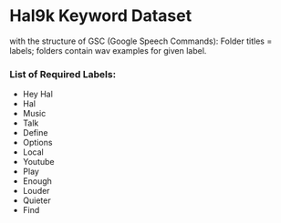 # Hal9k Keyword Dataset

with the structure of GSC (Google Speech Commands): Folder titles = labels; folders contain wav examples for given label.

### List of Required Labels:

* Hey Hal
* Hal
* Music
* Talk
* Define
* Options
* Local
* Youtube
* Play
* Enough
* Louder
* Quieter
* Find

